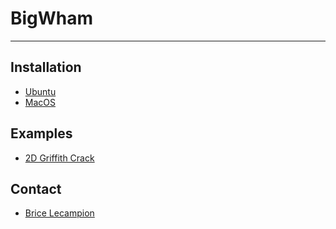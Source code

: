 # BigWham

---

## Installation
- [Ubuntu](installation/ubuntu.md)
- [MacOS](installation/macos.md)


## Examples
- [2D Griffith Crack](examples/griffith_crack.md)


## Contact

- [Brice Lecampion](mailto:brice.lecampion@epfl.ch)
